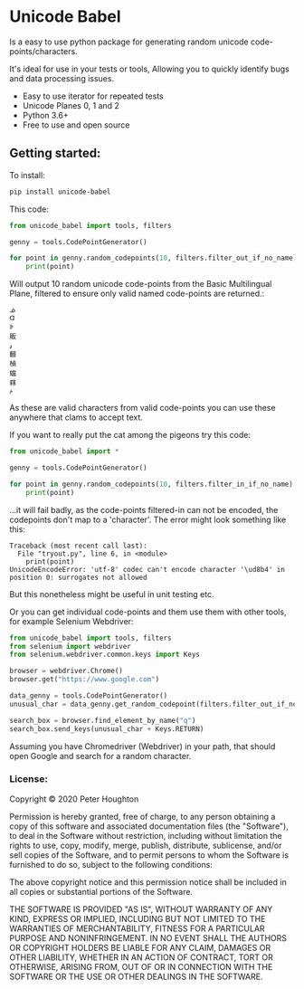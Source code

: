 # Unicode Babel

Is a easy to use python package for generating random unicode code-points/characters.

It's ideal for use in your tests or tools, Allowing you to quickly identify bugs and data processing issues.

* Easy to use iterator for repeated tests
* Unicode Planes 0, 1 and 2
* Python 3.6+
* Free  to use and open source

## Getting started:

To install:
```bash
pip install unicode-babel
```

This code:
```python
from unicode_babel import tools, filters

genny = tools.CodePointGenerator()

for point in genny.random_codepoints(10, filters.filter_out_if_no_name):
    print(point)

```
Will output 10 random unicode code-points from the Basic Multilingual Plane, filtered to ensure only valid named code-points are returned.:
```
ᓆ
ᗡ
ꋛ
販
ۅ
䶣
楨
蟷
䔉
ݥ
```
As these are valid characters from valid code-points you can use these anywhere that clams to accept text.

If you want to really put the cat among the pigeons try this code:
```python
from unicode_babel import *

genny = tools.CodePointGenerator()

for point in genny.random_codepoints(10, filters.filter_in_if_no_name):
    print(point)

```

...it will fail badly, as the code-points filtered-in can not be encoded, the codepoints don't map to a 'character'.
The error might look something like this:

```dos
Traceback (most recent call last):
  File "tryout.py", line 6, in <module>
    print(point)
UnicodeEncodeError: 'utf-8' codec can't encode character '\ud8b4' in position 0: surrogates not allowed
```
But this nonetheless might be useful in unit testing etc.


Or you can get individual code-points and them use them with other tools, for example Selenium Webdriver:

```python
from unicode_babel import tools, filters
from selenium import webdriver
from selenium.webdriver.common.keys import Keys

browser = webdriver.Chrome()
browser.get("https://www.google.com")

data_genny = tools.CodePointGenerator()
unusual_char = data_genny.get_random_codepoint(filters.filter_out_if_no_name)

search_box = browser.find_element_by_name("q")
search_box.send_keys(unusual_char + Keys.RETURN)

```
Assuming you have Chromedriver (Webdriver) in your path, that should open Google and search for a random character.


### License:
Copyright © 2020 Peter Houghton

Permission is hereby granted, free of charge, to any person obtaining a copy of this software and associated documentation files (the "Software"), to deal in the Software without restriction, including without limitation the rights to use, copy, modify, merge, publish, distribute, sublicense, and/or sell copies of the Software, and to permit persons to whom the Software is furnished to do so, subject to the following conditions:

The above copyright notice and this permission notice shall be included in all copies or substantial portions of the Software.

THE SOFTWARE IS PROVIDED "AS IS", WITHOUT WARRANTY OF ANY KIND, EXPRESS OR IMPLIED, INCLUDING BUT NOT LIMITED TO THE WARRANTIES OF MERCHANTABILITY, FITNESS FOR A PARTICULAR PURPOSE AND NONINFRINGEMENT. IN NO EVENT SHALL THE AUTHORS OR COPYRIGHT HOLDERS BE LIABLE FOR ANY CLAIM, DAMAGES OR OTHER LIABILITY, WHETHER IN AN ACTION OF CONTRACT, TORT OR OTHERWISE, ARISING FROM, OUT OF OR IN CONNECTION WITH THE SOFTWARE OR THE USE OR OTHER DEALINGS IN THE SOFTWARE.
